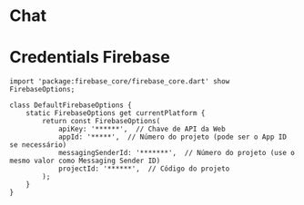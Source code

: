 # Chat

# Credentials Firebase

    import 'package:firebase_core/firebase_core.dart' show FirebaseOptions;
    
    class DefaultFirebaseOptions {
        static FirebaseOptions get currentPlatform {
            return const FirebaseOptions(
                apiKey: '******',  // Chave de API da Web
                appId: '*****',  // Número do projeto (pode ser o App ID se necessário)
                messagingSenderId: '*******',  // Número do projeto (use o mesmo valor como Messaging Sender ID)
                projectId: '******',  // Código do projeto
            );
        }
    }

